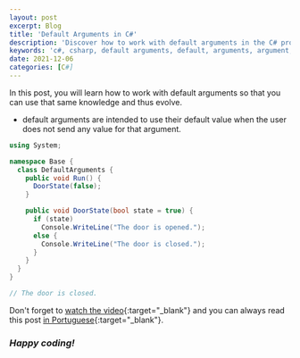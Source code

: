 ```yaml
---
layout: post
excerpt: Blog
title: 'Default Arguments in C#'
description: 'Discover how to work with default arguments in the C# programming language. Get answers to your questions with the theory and examples presented.'
keywords: 'c#, csharp, default arguments, default, arguments, argument, post'
date: 2021-12-06
categories: [C#]
---
```


In this post, you will learn how to work with default arguments so that you can use that same knowledge and thus evolve.

- default arguments are intended to use their default value when the user does not send any value for that argument.

```csharp
using System;

namespace Base {
  class DefaultArguments {
    public void Run() {
      DoorState(false);
    }

    public void DoorState(bool state = true) {
      if (state)
        Console.WriteLine("The door is opened.");
      else {
        Console.WriteLine("The door is closed.");
      }
    }
  }
}

// The door is closed.
```

Don't forget to [watch the video](https://youtu.be/9Dv8IR1Hy5U){:target="\_blank"} and you can always read this post [in Portuguese](https://caffeinealgorithm.com/blog/20211206/argumentos-padrao-em-csharp/){:target="\_blank"}.

### _Happy coding!_
